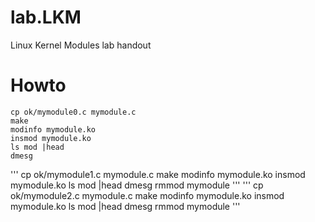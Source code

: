 # lab.LKM
Linux Kernel Modules lab handout 

# Howto
```
cp ok/mymodule0.c mymodule.c
make
modinfo mymodule.ko
insmod mymodule.ko
ls mod |head
dmesg
```

'''
cp ok/mymodule1.c mymodule.c
make
modinfo mymodule.ko
insmod mymodule.ko
ls mod |head
dmesg
rmmod mymodule
'''
'''
cp ok/mymodule2.c mymodule.c
make
modinfo mymodule.ko
insmod mymodule.ko
ls mod |head
dmesg
rmmod mymodule
'''

